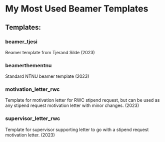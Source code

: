 # My Most Used Beamer Templates

## Templates:

### beamer_tjesi
Beamer template from Tjerand Silde (2023)

### beamerthementnu
Standard NTNU beamer template (2023)

### motivation_letter_rwc
Template for motivation letter for RWC stipend request, but can be used as any stipend request motivation letter with minor changes. (2023)

### supervisor_letter_rwc
Template for supervisor supporting letter to go with a stipend request motivation letter. (2023)
